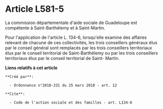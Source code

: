 # Article L581-5

La commission départementale d'aide sociale de Guadeloupe est compétente à Saint-Barthélemy et à Saint-Martin. 

Pour l'application de l'article L. 134-6, lorsqu'elle examine des affaires relevant de chacune de ces collectivités, les
trois conseillers généraux élus par le conseil général sont remplacés par les trois conseillers territoriaux élus par le
conseil territorial de Saint-Barthélemy ou par les trois conseillers territoriaux élus par le conseil territorial de Saint-
Martin.

**Liens relatifs à cet article**

	**Créé par**:

	  - Ordonnance n°2010-331 du 25 mars 2010 - art. 12

	**Cite**:

	  - Code de l'action sociale et des familles - art. L134-6
